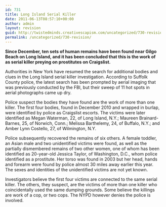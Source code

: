 ```yaml
---
id: 731
title: Long Island Serial Killer
date: 2011-06-13T08:57:10+00:00
author: admin
layout: revision
guid: http://twistedminds.creativescapism.com/uncategorized/730-revision/
permalink: /uncategorized/730-revision/
---
```

<p class="dropcap-first">
  <strong>Since December, ten sets of human remains have been found near Gilgo Beach on Long Island, and it has been concluded that this is the work of as serial killer preying on prostitutes on Craigslist.</strong>
</p>

Authorities in New York have resumed the search for additional bodies and clues in the Long Island serial killer investigation. According to Suffolk County police, the latest search has been prompted by aerial imaging that was previously conducted by the FBI, but their sweep of 11 hot spots in aerial photographs came up dry.

Police suspect the bodies they have found are the work of more than one killer. The first four bodies, found in December 2010 and wrapped in burlap, were identified by police as Craigslist escorts. The victims were later identified as Megan Waterman, 22, of Long Island, N.Y.; Maureen Brainard-Barnes, 25, of Norwich, Conn.; Melissa Barthelemy, 24, of Buffalo, N.Y.; and Amber Lynn Costello, 27, of Wilmington, N.Y.

Police subsequently recovered the remains of six others. A female toddler, an Asian male and two unidentified victims were found, as well as the partially dismembered remains of two other women, one of whom has been identified as 20-year-old Jessica Taylor, of Washington, D.C., whom police identified as a prostitute. Her torso was found in 2003 but her head, hands and forearm were found by police almost 30 miles away earlier this year. The sexes and identities of the unidentified victims are not yet known.

Investigators believe the first four victims are connected to the same serial killer. The others, they suspect, are the victims of more than one killer who coincidentally used the same dumping grounds. Some believe the killings are work of a cop, or two cops. The NYPD however denies the police is involved.